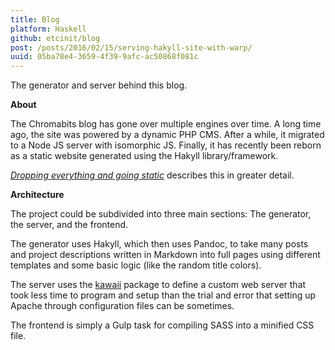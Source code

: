 ```yaml
---
title: Blog
platform: Haskell
github: etcinit/blog
post: /posts/2016/02/15/serving-hakyll-site-with-warp/
uuid: 05ba78e4-3659-4f39-9afc-ac50868f081c
---
```


The generator and server behind this blog.

<!--more-->

**About**

The Chromabits blog has gone over multiple engines over time. A long time ago,
the site was powered by a dynamic PHP CMS. After a while, it migrated to a Node
JS server with isomorphic JS. Finally, it has recently been reborn as a static
website generated using the Hakyll library/framework.

[_Dropping everything and going static_][1] describes this in greater detail.

**Architecture**

The project could be subdivided into three main sections: The generator, the
server, and the frontend.

The generator uses Hakyll, which then uses Pandoc, to take many posts and
project descriptions written in Markdown into full pages using different
templates and some basic logic (like the random title colors).

The server uses the [kawaii][2] package to define a custom web server that took
less time to program and setup than the trial and error that setting up Apache
through configuration files can be sometimes.

The frontend is simply a Gulp task for compiling SASS into a minified CSS file.

[1]: /posts/2015/08/23/going-static/
[2]: /projects/kawaii/
